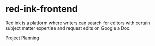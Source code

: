 # red-ink-frontend

Red ink is a platform where writers can search for editors with certain subject matter expertise and request edits on Google a Doc.

[Project Planning](https://www.notion.so/ae18c13168bf48d1b46de7362bcd9d7f?v=f2758a96206a49e2a3974548d2580d6f)

